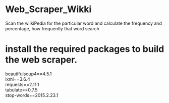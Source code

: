 # Web_Scraper_Wikki
Scan the wiikiPedia for the particular word and calculate the frequency and percentage, how frequently that word search
# install the required packages to build the web scraper.
beautifulsoup4==4.5.1                 
lxml==3.6.4                           
requests==2.11.1                                  
tabulate==0.7.5                                 
stop-words==2015.2.23.1

